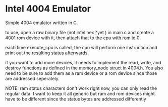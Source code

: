 # Intel 4004 Emulator

Simple 4004 emulator written in C.

to use, open a raw binary file (not intel hex ^yet ) in main.c and create a 4001 rom device with it,
then attach that to the cpu with rom id 0.

each time execute_cpu is called, the cpu will perform one instruction and print out the resulting status
afterwards.


if you want to add more devices, it needs to implement the read, write, and destroy functions as defined
in the memory_node struct in 4004.h. You also need to be sure to add them as a ram device or a rom device
since those are addressed seperately. 

NOTE: ram status characters don't work right now, you can only read the regular data. I want to keep it all
generic but ram and rom devices might have to be different since the status bytes are addressed differently